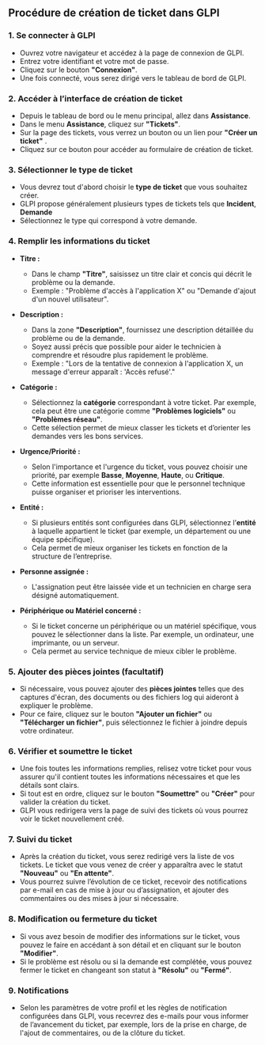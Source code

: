 ## Procédure de création de ticket dans GLPI

### 1. **Se connecter à GLPI**
   - Ouvrez votre navigateur et accédez à la page de connexion de GLPI.
   - Entrez votre identifiant et votre mot de passe.
   - Cliquez sur le bouton **"Connexion"**.
   - Une fois connecté, vous serez dirigé vers le tableau de bord de GLPI.

### 2. **Accéder à l’interface de création de ticket**
   - Depuis le tableau de bord ou le menu principal, allez dans **Assistance**.
   - Dans le menu **Assistance**, cliquez sur **"Tickets"**.
   - Sur la page des tickets, vous verrez un bouton ou un lien pour **"Créer un ticket"** .
   - Cliquez sur ce bouton pour accéder au formulaire de création de ticket.

### 3. **Sélectionner le type de ticket**
   - Vous devrez tout d'abord choisir le **type de ticket** que vous souhaitez créer. 
   - GLPI propose généralement plusieurs types de tickets tels que **Incident**, **Demande**
   - Sélectionnez le type qui correspond à votre demande.

### 4. **Remplir les informations du ticket**
   - **Titre :**  
     - Dans le champ **"Titre"**, saisissez un titre clair et concis qui décrit le problème ou la demande.
     - Exemple : "Problème d'accès à l'application X" ou "Demande d'ajout d'un nouvel utilisateur".
   
   - **Description :**  
     - Dans la zone **"Description"**, fournissez une description détaillée du problème ou de la demande. 
     - Soyez aussi précis que possible pour aider le technicien à comprendre et résoudre plus rapidement le problème.
     - Exemple : "Lors de la tentative de connexion à l'application X, un message d'erreur apparaît : 'Accès refusé'."
   
   - **Catégorie :**  
     - Sélectionnez la **catégorie** correspondant à votre ticket. Par exemple, cela peut être une catégorie comme **"Problèmes logiciels"** ou **"Problèmes réseau"**.
     - Cette sélection permet de mieux classer les tickets et d’orienter les demandes vers les bons services.

   - **Urgence/Priorité :**  
     - Selon l'importance et l'urgence du ticket, vous pouvez choisir une priorité, par exemple **Basse**, **Moyenne**, **Haute**, ou **Critique**.
     - Cette information est essentielle pour que le personnel technique puisse organiser et prioriser les interventions.

   - **Entité :**  
     - Si plusieurs entités sont configurées dans GLPI, sélectionnez l’**entité** à laquelle appartient le ticket (par exemple, un département ou une équipe spécifique).
     - Cela permet de mieux organiser les tickets en fonction de la structure de l’entreprise.

   - **Personne assignée :**  
     - L'assignation peut être laissée vide et un technicien en charge sera désigné automatiquement.

   - **Périphérique ou Matériel concerné :**  
     - Si le ticket concerne un périphérique ou un matériel spécifique, vous pouvez le sélectionner dans la liste. Par exemple, un ordinateur, une imprimante, ou un serveur.
     - Cela permet au service technique de mieux cibler le problème.

### 5. **Ajouter des pièces jointes (facultatif)**
   - Si nécessaire, vous pouvez ajouter des **pièces jointes** telles que des captures d'écran, des documents ou des fichiers log qui aideront à expliquer le problème.
   - Pour ce faire, cliquez sur le bouton **"Ajouter un fichier"** ou **"Télécharger un fichier"**, puis sélectionnez le fichier à joindre depuis votre ordinateur.

### 6. **Vérifier et soumettre le ticket**
   - Une fois toutes les informations remplies, relisez votre ticket pour vous assurer qu'il contient toutes les informations nécessaires et que les détails sont clairs.
   - Si tout est en ordre, cliquez sur le bouton **"Soumettre"** ou **"Créer"** pour valider la création du ticket.
   - GLPI vous redirigera vers la page de suivi des tickets où vous pourrez voir le ticket nouvellement créé.

### 7. **Suivi du ticket**
   - Après la création du ticket, vous serez redirigé vers la liste de vos tickets. Le ticket que vous venez de créer y apparaîtra avec le statut **"Nouveau"** ou **"En attente"**.
   - Vous pourrez suivre l’évolution de ce ticket, recevoir des notifications par e-mail en cas de mise à jour ou d’assignation, et ajouter des commentaires ou des mises à jour si nécessaire.

### 8. **Modification ou fermeture du ticket**
   - Si vous avez besoin de modifier des informations sur le ticket, vous pouvez le faire en accédant à son détail et en cliquant sur le bouton **"Modifier"**.
   - Si le problème est résolu ou si la demande est complétée, vous pouvez fermer le ticket en changeant son statut à **"Résolu"** ou **"Fermé"**.

### 9. **Notifications**
   - Selon les paramètres de votre profil et les règles de notification configurées dans GLPI, vous recevrez des e-mails pour vous informer de l’avancement du ticket, par exemple, lors de la prise en charge, de l'ajout de commentaires, ou de la clôture du ticket.

